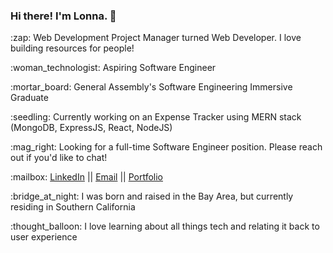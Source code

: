 ### Hi there! I'm Lonna. :slightly_smiling_face:

<p>:zap: Web Development Project Manager turned Web Developer. I love building resources for people!</p>
<p>:woman_technologist: Aspiring Software Engineer</p>
<p>:mortar_board: General Assembly's Software Engineering Immersive Graduate</p>
<p>:seedling: Currently working on an Expense Tracker using MERN stack (MongoDB, ExpressJS, React, NodeJS)</p>
<p>:mag_right: Looking for a full-time Software Engineer position. Please reach out if you'd like to chat!</p>
<p>:mailbox: <a href="https://www.linkedin.com/in/lonna-lu/">LinkedIn</a> || <a href="mailto:lonna.dev@gmail.com">Email</a> || <a href="https://lonnalu.com/">Portfolio</a> </p>

<p>:bridge_at_night: I was born and raised in the Bay Area, but currently residing in Southern California</p>
<p>:thought_balloon: I love learning about all things tech and relating it back to user experience </p>
